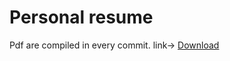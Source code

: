 # Personal resume

Pdf are compiled in every commit.
link-> [Download](https://gitlab.com/nerones/resume/builds/artifacts/master/download?job=build)
